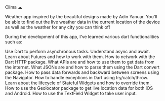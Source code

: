 Clima ☁

Weather app inspired by the beautiful designs made by Adin Yanuar. You'll be able to find out the live weather data in the current location of the device as well as the weather for any city you can think of!

During the development of this app, I've learned various dart functionalities such as:

Use Dart to perform asynchronous tasks.
Understand async and await.
Learn about Futures and how to work with them.
How to network with the Dart HTTP package.
What APIs are and how to use them to get data from the internet.
What JSONs are and how to parse them using the Dart convert package.
How to pass data forwards and backward between screens using the Navigator.
How to handle exceptions in Dart using try/catch/throw.
Learn about the lifecycle of Stateful Widgets and how to override them.
How to use the Geolocator package to get live location data for both iOS and Android.
How to use the TextField Widget to take user input.
